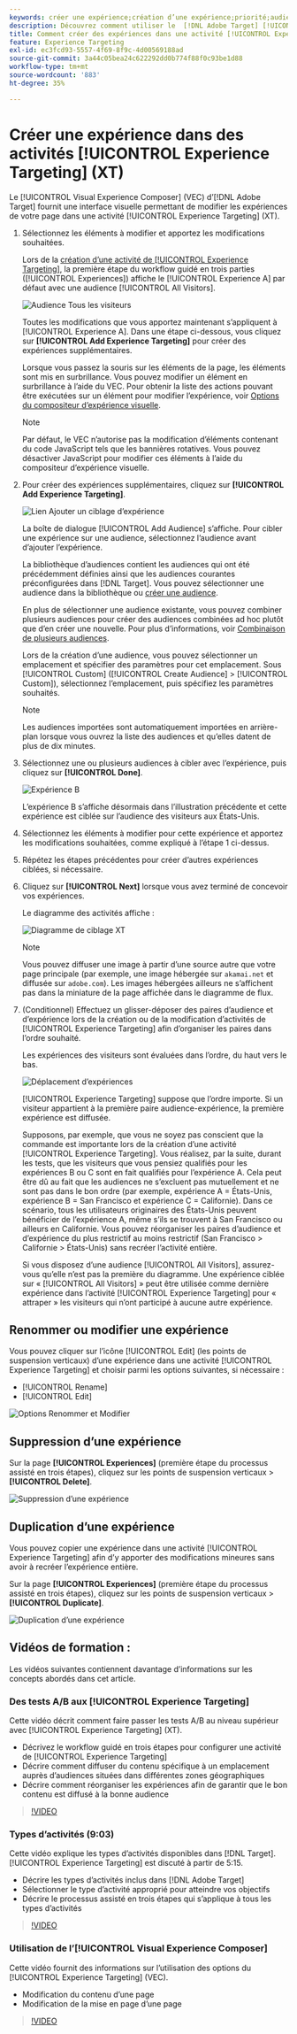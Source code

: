 ```yaml
---
keywords: créer une expérience;création d’une expérience;priorité;audience;expérience;compositeur d’expérience visuelle
description: Découvrez comment utiliser le  [!DNL Adobe Target] [!UICONTROL Visual Experience Composer] (VEC) pour créer et modifier des expériences sur votre page dans une activité [!UICONTROL Experience Targeting] (XT).
title: Comment créer des expériences dans une activité [!UICONTROL Experience Targeting] ?
feature: Experience Targeting
exl-id: ec3fcd93-5557-4f69-8f9c-4d00569188ad
source-git-commit: 3a44c05bea24c622292dd0b774f88f0c93be1d88
workflow-type: tm+mt
source-wordcount: '883'
ht-degree: 35%

---
```


# Créer une expérience dans des activités [!UICONTROL Experience Targeting] (XT)

Le [!UICONTROL Visual Experience Composer] (VEC) d’[!DNL Adobe Target] fournit une interface visuelle permettant de modifier les expériences de votre page dans une activité [!UICONTROL Experience Targeting] (XT).

1. Sélectionnez les éléments à modifier et apportez les modifications souhaitées.

   Lors de la [création d’une activité de [!UICONTROL Experience Targeting]](/help/main/c-activities/t-experience-target/t-xt-create/xt-create.md), la première étape du workflow guidé en trois parties ([!UICONTROL Experiences]) affiche le [!UICONTROL Experience A] par défaut avec une audience [!UICONTROL All Visitors].

   ![Audience Tous les visiteurs](/help/main/c-activities/t-experience-target/t-xt-create/assets/all-visitors.png)

   Toutes les modifications que vous apportez maintenant s’appliquent à [!UICONTROL Experience A]. Dans une étape ci-dessous, vous cliquez sur **[!UICONTROL Add Experience Targeting]** pour créer des expériences supplémentaires.

   Lorsque vous passez la souris sur les éléments de la page, les éléments sont mis en surbrillance. Vous pouvez modifier un élément en surbrillance à l’aide du VEC. Pour obtenir la liste des actions pouvant être exécutées sur un élément pour modifier l’expérience, voir [Options du compositeur d’expérience visuelle](/help/main/c-experiences/c-visual-experience-composer/viztarget-options.md).

   >[!NOTE]
   >
   >Par défaut, le VEC n’autorise pas la modification d’éléments contenant du code JavaScript tels que les bannières rotatives. Vous pouvez désactiver JavaScript pour modifier ces éléments à l’aide du compositeur d’expérience visuelle.

1. Pour créer des expériences supplémentaires, cliquez sur **[!UICONTROL Add Experience Targeting]**.

   ![Lien Ajouter un ciblage d’expérience](/help/main/c-activities/t-experience-target/t-xt-create/assets/add-experience-targeting.png)

   La boîte de dialogue [!UICONTROL Add Audience] s’affiche. Pour cibler une expérience sur une audience, sélectionnez l’audience avant d’ajouter l’expérience.

   La bibliothèque d’audiences contient les audiences qui ont été précédemment définies ainsi que les audiences courantes préconfigurées dans [!DNL Target]. Vous pouvez sélectionner une audience dans la bibliothèque ou [créer une audience](/help/main/c-target/c-audiences/audiences.md#concept_65BE870D290E412D8BBF557EEA67C271).

   En plus de sélectionner une audience existante, vous pouvez combiner plusieurs audiences pour créer des audiences combinées ad hoc plutôt que d’en créer une nouvelle. Pour plus d’informations, voir [Combinaison de plusieurs audiences](/help/main/c-target/combining-multiple-audiences.md#concept_A7386F1EA4394BD2AB72399C225981E5).

   Lors de la création d’une audience, vous pouvez sélectionner un emplacement et spécifier des paramètres pour cet emplacement. Sous [!UICONTROL Custom] ([!UICONTROL Create Audience] > [!UICONTROL Custom]), sélectionnez l’emplacement, puis spécifiez les paramètres souhaités.

   >[!NOTE]
   >
   >Les audiences importées sont automatiquement importées en arrière-plan lorsque vous ouvrez la liste des audiences et qu’elles datent de plus de dix minutes.

1. Sélectionnez une ou plusieurs audiences à cibler avec l’expérience, puis cliquez sur **[!UICONTROL Done]**.

   ![Expérience B](/help/main/c-activities/t-experience-target/t-xt-create/assets/experience-b.png)

   L’expérience B s’affiche désormais dans l’illustration précédente et cette expérience est ciblée sur l’audience des visiteurs aux États-Unis.

1. Sélectionnez les éléments à modifier pour cette expérience et apportez les modifications souhaitées, comme expliqué à l’étape 1 ci-dessus.

1. Répétez les étapes précédentes pour créer d’autres expériences ciblées, si nécessaire.

1. Cliquez sur **[!UICONTROL Next]** lorsque vous avez terminé de concevoir vos expériences.

   Le diagramme des activités affiche :

   ![Diagramme de ciblage XT](/help/main/c-activities/t-experience-target/t-xt-create/assets/xt_diagram-new.png)

   >[!NOTE]
   >
   >Vous pouvez diffuser une image à partir d’une source autre que votre page principale (par exemple, une image hébergée sur `akamai.net` et diffusée sur `adobe.com`). Les images hébergées ailleurs ne s’affichent pas dans la miniature de la page affichée dans le diagramme de flux.

1. (Conditionnel) Effectuez un glisser-déposer des paires d’audience et d’expérience lors de la création ou de la modification d’activités de [!UICONTROL Experience Targeting] afin d’organiser les paires dans l’ordre souhaité.

   Les expériences des visiteurs sont évaluées dans l’ordre, du haut vers le bas.

   ![Déplacement d’expériences](/help/main/c-activities/t-experience-target/t-xt-create/assets/move_experiences-new.png)

   [!UICONTROL Experience Targeting] suppose que l’ordre importe. Si un visiteur appartient à la première paire audience-expérience, la première expérience est diffusée.

   Supposons, par exemple, que vous ne soyez pas conscient que la commande est importante lors de la création d’une activité [!UICONTROL Experience Targeting]. Vous réalisez, par la suite, durant les tests, que les visiteurs que vous pensiez qualifiés pour les expériences B ou C sont en fait qualifiés pour l’expérience A. Cela peut être dû au fait que les audiences ne s’excluent pas mutuellement et ne sont pas dans le bon ordre (par exemple, expérience A = États-Unis, expérience B = San Francisco et expérience C = Californie). Dans ce scénario, tous les utilisateurs originaires des États-Unis peuvent bénéficier de l’expérience A, même s’ils se trouvent à San Francisco ou ailleurs en Californie. Vous pouvez réorganiser les paires d’audience et d’expérience du plus restrictif au moins restrictif (San Francisco > Californie > États-Unis) sans recréer l’activité entière.

   Si vous disposez d’une audience [!UICONTROL All Visitors], assurez-vous qu’elle n’est pas la première du diagramme. Une expérience ciblée sur « [!UICONTROL All Visitors] » peut être utilisée comme dernière expérience dans l’activité [!UICONTROL Experience Targeting] pour « attraper » les visiteurs qui n’ont participé à aucune autre expérience.

## Renommer ou modifier une expérience

Vous pouvez cliquer sur l’icône [!UICONTROL Edit] (les points de suspension verticaux) d’une expérience dans une activité [!UICONTROL Experience Targeting] et choisir parmi les options suivantes, si nécessaire :

* [!UICONTROL Rename]
* [!UICONTROL Edit]

![Options Renommer et Modifier](/help/main/c-activities/t-experience-target/t-xt-create/assets/experience_edit-new.png)

## Suppression d’une expérience

Sur la page **[!UICONTROL Experiences]** (première étape du processus assisté en trois étapes), cliquez sur les points de suspension verticaux > **[!UICONTROL Delete]**.

![Suppression d’une expérience](/help/main/c-activities/t-experience-target/t-xt-create/assets/delete-experience.png)

## Duplication d’une expérience

Vous pouvez copier une expérience dans une activité [!UICONTROL Experience Targeting] afin d’y apporter des modifications mineures sans avoir à recréer l’expérience entière.

Sur la page **[!UICONTROL Experiences]** (première étape du processus assisté en trois étapes), cliquez sur les points de suspension verticaux > **[!UICONTROL Duplicate]**.

![Duplication d’une expérience](/help/main/c-activities/t-experience-target/t-xt-create/assets/duplicate_experience-new.png)

## Vidéos de formation :

Les vidéos suivantes contiennent davantage d’informations sur les concepts abordés dans cet article.

### Des tests A/B aux [!UICONTROL Experience Targeting]

Cette vidéo décrit comment faire passer les tests A/B au niveau supérieur avec [!UICONTROL Experience Targeting] (XT).

* Décrivez le workflow guidé en trois étapes pour configurer une activité de [!UICONTROL Experience Targeting]
* Décrire comment diffuser du contenu spécifique à un emplacement auprès d’audiences situées dans différentes zones géographiques
* Décrire comment réorganiser les expériences afin de garantir que le bon contenu est diffusé à la bonne audience

>[!VIDEO](https://video.tv.adobe.com/v/22418/)

### Types d’activités (9:03)

Cette vidéo explique les types d’activités disponibles dans [!DNL Target]. [!UICONTROL Experience Targeting] est discuté à partir de 5:15.

* Décrire les types d’activités inclus dans [!DNL Adobe Target]
* Sélectionner le type d’activité approprié pour atteindre vos objectifs
* Décrire le processus assisté en trois étapes qui s’applique à tous les types d’activités

>[!VIDEO](https://video.tv.adobe.com/v/17386)

### Utilisation de l’[!UICONTROL Visual Experience Composer]

Cette vidéo fournit des informations sur l’utilisation des options du [!UICONTROL Experience Targeting] (VEC).

* Modification du contenu d’une page
* Modification de la mise en page d’une page

>[!VIDEO](https://video.tv.adobe.com/v/17399)
